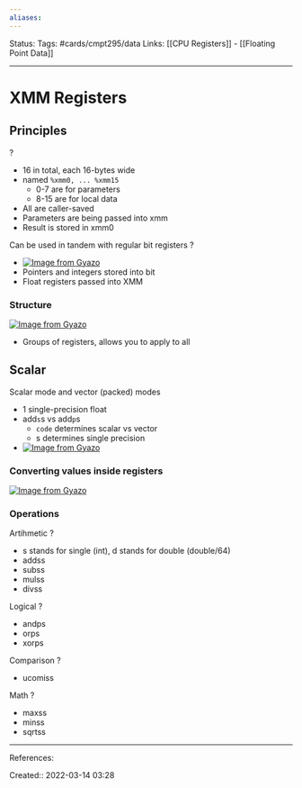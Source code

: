 ```yaml
---
aliases:
---
```

Status:
Tags: #cards/cmpt295/data
Links: [[CPU Registers]] - [[Floating Point Data]]
___

# XMM Registers

## Principles
?
- 16 in total, each 16-bytes wide
- named `%xmm0, ... %xmm15`
	- 0-7 are for parameters
	- 8-15 are for local data
- All are caller-saved
- Parameters are being passed into xmm
- Result is stored in xmm0
<!--SR:!2022-03-22,1,130-->

Can be used in tandem with regular bit registers
?
- [![Image from Gyazo](https://i.gyazo.com/eda379f226d39472561e627bd7c0086a.png)](https://gyazo.com/eda379f226d39472561e627bd7c0086a)
- Pointers and integers stored into bit
- Float registers passed into XMM
<!--SR:!2022-03-22,1,130-->

### Structure
[![Image from Gyazo](https://i.gyazo.com/7724cb1ad15833ec38364ad2ff38aaca.png)](https://gyazo.com/7724cb1ad15833ec38364ad2ff38aaca)
- Groups of registers, allows you to apply to all

## Scalar
Scalar mode and vector (packed) modes
- 1 single-precision float
- add`s`s vs add`p`s
	- `code` determines scalar vs vector
	- s determines single precision
- [![Image from Gyazo](https://i.gyazo.com/19233956a7b60f63856980a9c0703523.png)](https://gyazo.com/19233956a7b60f63856980a9c0703523)

### Converting values inside registers
[![Image from Gyazo](https://i.gyazo.com/76bd8187b9f56dd7ee05feaf5a915586.png)](https://gyazo.com/76bd8187b9f56dd7ee05feaf5a915586)
### Operations
Artihmetic
?
- s stands for single (int), d stands for double (double/64)
- addss
- subss
- mulss
- divss
<!--SR:!2022-03-22,1,130-->

Logical
?
- andps
- orps
- xorps
<!--SR:!2022-03-22,1,130-->

Comparison
?
- ucomiss
<!--SR:!2022-03-22,1,130-->

Math
?
- maxss
- minss
- sqrtss
<!--SR:!2022-03-22,1,130-->

___
References:

Created:: 2022-03-14 03:28
